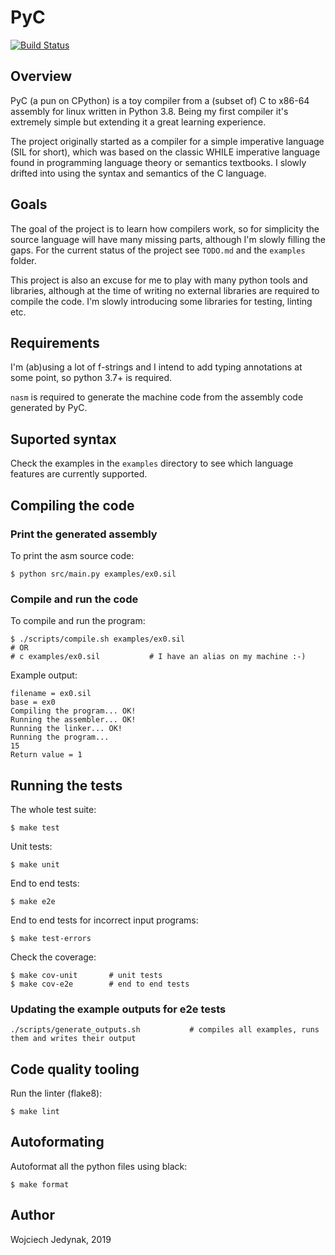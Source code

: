 # PyC

[![Build Status](https://travis-ci.org/wjzz/pyc.svg?branch=master)](https://travis-ci.org/wjzz/pyc)

## Overview

PyC (a pun on CPython) is a toy compiler from a (subset of) C to x86-64 assembly for linux written in Python 3.8. Being my first compiler it's extremely simple but extending it a great learning experience.

The project originally started as a compiler for a simple imperative language (SIL for short), which was based on the classic WHILE imperative language found in programming language theory or semantics textbooks. I slowly drifted into using the syntax and semantics of the C language.

## Goals

The goal of the project is to learn how compilers work, so for simplicity the source language will have many missing parts, although I'm slowly filling the gaps. For the current status of the project see `TODO.md` and the `examples` folder.

This project is also an excuse for me to play with many python tools and libraries, although at the time of writing no external libraries are required to compile the code. I'm slowly introducing some libraries for testing, linting etc.

## Requirements

I'm (ab)using a lot of f-strings and I intend to add typing annotations at some point, so python 3.7+ is required.

`nasm` is required to generate the machine code from the assembly code generated by PyC.

## Suported syntax

Check the examples in the `examples` directory to see which language features are currently supported.


## Compiling the code

### Print the generated assembly

To print the asm source code:

```
$ python src/main.py examples/ex0.sil
```

### Compile and run the code

To compile and run the program:

```
$ ./scripts/compile.sh examples/ex0.sil
# OR
# c examples/ex0.sil           # I have an alias on my machine :-)
```

Example output:

```
filename = ex0.sil
base = ex0
Compiling the program... OK!
Running the assembler... OK!
Running the linker... OK!
Running the program...
15
Return value = 1
```

## Running the tests

The whole test suite:
```
$ make test
```

Unit tests:
```
$ make unit
```

End to end tests:
```
$ make e2e
```

End to end tests for incorrect input programs:
```
$ make test-errors
```

Check the coverage:
```
$ make cov-unit       # unit tests
$ make cov-e2e        # end to end tests
```

### Updating the example outputs for e2e tests

```
./scripts/generate_outputs.sh           # compiles all examples, runs them and writes their output
```


## Code quality tooling

Run the linter (flake8):

```
$ make lint
```

## Autoformating

Autoformat all the python files using black:

```
$ make format
```

## Author

Wojciech Jedynak, 2019
